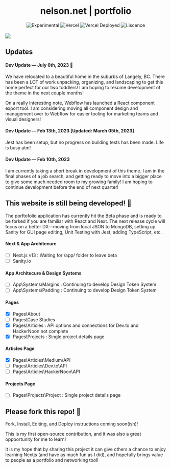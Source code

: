 <div align="center">
  <h1>nelson.net | portfolio</h1>
  <p></p>
  <img src="https://img.shields.io/badge/stability-beta-blue.svg" alt="Experimental">
  <img src="https://vercelbadge.vercel.app/api/atlamors/portfolio-theme" alt="Vercel">
  <img src="https://therealsujitk-vercel-badge.vercel.app/?app=portfolio-theme-jqe0jhmif-atlamors.vercel.app" alt="Vercel Deployed">
  <img src="https://img.shields.io/github/license/atlamors/portfolio-theme" alt="Liscence">
  <br><br>
</div>

<img src="https://www.nelson.net/img/preview.png">

## Updates

#### Dev Update — July 6th, 2023 🥰

We have relocated to a beautiful home in the suburbs of Langely, BC. There has been a LOT of work unpacking, organizing, and landscaping to get this home perfect for our two toddlers! I am hoping to resume development of the theme in the next couple months!

On a really interesting note, Webflow has launched a React component export tool. I am considering moving all component design and management over to Webflow for easier tooling for marketing teams and visual designers!

#### Dev Update — Feb 13th, 2023 [Updated: March 05th, 2023]

Jest has been setup, but no progress on building tests has been made. Life is busy atm!

#### Dev Update — Feb 10th, 2023

I am currently taking a short break in development of this theme. I am in the final phases of a job search, and getting ready to move into a bigger place to give some much needed room to my growing family! I am hoping to continue development before the end of next quarter!

## This website is still being developed! 🥳

The porftofolio application has currently hit the Beta phase and is ready to be forked if you are familiar with React and Next. The next release cycle will focus on a better DX—moving from local JSON to MongoDB, setting up Sanity for GUI page editing, Unit Testing with Jest, adding TypeScript, etc.

#### Next & App Architecure

-   [ ] Next.js v13 : Waiting for /app/ folder to leave beta
-   [ ] Sanity.io

#### App Architecure & Design Systems

-   [ ] App\Systems\Margins : Continuing to develop Design Token System
-   [ ] App\Systems\Padding : Continuing to develop Design Token System

#### Pages

-   [x] Pages\About
-   [ ] Pages\Case Studies
-   [x] Pages\Articles : API options and connections for Dev.to and HackerNoon not complete
-   [x] Pages\Projects : Single project details page

#### Articles Page

-   [x] Pages\Articles\Medium\API
-   [ ] Pages\Articles\Dev.to\API
-   [ ] Pages\Articles\HackerNoon\API

#### Projects Page

-   [ ] Pages\Projects\Project : Single project details page

## Please fork this repo! 🦄

Fork, Install, Editing, and Deploy instructions coming soon(ish)!

This is my first open-source contribution, and it was also a great oppoortunity for me to learn!

It is my hope that by sharing this project it can give others a chance to enjoy learning Nextjs (and have as much fun as I did), and hopefully brings value to people as a portfolio and networking tool!
